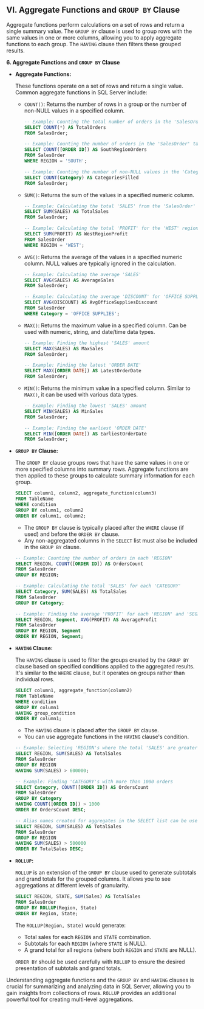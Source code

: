 ## VI. Aggregate Functions and `GROUP BY` Clause

Aggregate functions perform calculations on a set of rows and return a single summary value. The `GROUP BY` clause is used to group rows with the same values in one or more columns, allowing you to apply aggregate functions to each group. The `HAVING` clause then filters these grouped results.

**6. Aggregate Functions and `GROUP BY` Clause**

* **Aggregate Functions:**

    These functions operate on a set of rows and return a single value. Common aggregate functions in SQL Server include:

    * `COUNT()`: Returns the number of rows in a group or the number of non-NULL values in a specified column.
        ```sql
        -- Example: Counting the total number of orders in the 'SalesOrder' table
        SELECT COUNT(*) AS TotalOrders
        FROM SalesOrder;

        -- Example: Counting the number of orders in the 'SalesOrder' table for the 'SOUTH' region
        SELECT COUNT([ORDER ID]) AS SouthRegionOrders
        FROM SalesOrder
        WHERE REGION = 'SOUTH';

        -- Example: Counting the number of non-NULL values in the 'Category' column
        SELECT COUNT(Category) AS CategoriesFilled
        FROM SalesOrder;
        ```

    * `SUM()`: Returns the sum of the values in a specified numeric column.
        ```sql
        -- Example: Calculating the total 'SALES' from the 'SalesOrder' table
        SELECT SUM(SALES) AS TotalSales
        FROM SalesOrder;

        -- Example: Calculating the total 'PROFIT' for the 'WEST' region
        SELECT SUM(PROFIT) AS WestRegionProfit
        FROM SalesOrder
        WHERE REGION = 'WEST';
        ```

    * `AVG()`: Returns the average of the values in a specified numeric column. NULL values are typically ignored in the calculation.
        ```sql
        -- Example: Calculating the average 'SALES'
        SELECT AVG(SALES) AS AverageSales
        FROM SalesOrder;

        -- Example: Calculating the average 'DISCOUNT' for 'OFFICE SUPPLIES'
        SELECT AVG(DISCOUNT) AS AvgOfficeSuppliesDiscount
        FROM SalesOrder
        WHERE Category = 'OFFICE SUPPLIES';
        ```

    * `MAX()`: Returns the maximum value in a specified column. Can be used with numeric, string, and date/time data types.
        ```sql
        -- Example: Finding the highest 'SALES' amount
        SELECT MAX(SALES) AS MaxSales
        FROM SalesOrder;

        -- Example: Finding the latest 'ORDER DATE'
        SELECT MAX([ORDER DATE]) AS LatestOrderDate
        FROM SalesOrder;
        ```

    * `MIN()`: Returns the minimum value in a specified column. Similar to `MAX()`, it can be used with various data types.
        ```sql
        -- Example: Finding the lowest 'SALES' amount
        SELECT MIN(SALES) AS MinSales
        FROM SalesOrder;

        -- Example: Finding the earliest 'ORDER DATE'
        SELECT MIN([ORDER DATE]) AS EarliestOrderDate
        FROM SalesOrder;
        ```

* **`GROUP BY` Clause:**

    The `GROUP BY` clause groups rows that have the same values in one or more specified columns into summary rows. Aggregate functions are then applied to these groups to calculate summary information for each group.

    ```sql
    SELECT column1, column2, aggregate_function(column3)
    FROM TableName
    WHERE condition
    GROUP BY column1, column2
    ORDER BY column1, column2;
    ```

    * The `GROUP BY` clause is typically placed after the `WHERE` clause (if used) and before the `ORDER BY` clause.
    * Any non-aggregated columns in the `SELECT` list must also be included in the `GROUP BY` clause.

    ```sql
    -- Example: Counting the number of orders in each 'REGION'
    SELECT REGION, COUNT([ORDER ID]) AS OrdersCount
    FROM SalesOrder
    GROUP BY REGION;

    -- Example: Calculating the total 'SALES' for each 'CATEGORY'
    SELECT Category, SUM(SALES) AS TotalSales
    FROM SalesOrder
    GROUP BY Category;

    -- Example: Finding the average 'PROFIT' for each 'REGION' and 'SEGMENT' combination
    SELECT REGION, Segment, AVG(PROFIT) AS AverageProfit
    FROM SalesOrder
    GROUP BY REGION, Segment
    ORDER BY REGION, Segment;
    ```

* **`HAVING` Clause:**

    The `HAVING` clause is used to filter the groups created by the `GROUP BY` clause based on specified conditions applied to the aggregated results. It's similar to the `WHERE` clause, but it operates on groups rather than individual rows.

    ```sql
    SELECT column1, aggregate_function(column2)
    FROM TableName
    WHERE condition
    GROUP BY column1
    HAVING group_condition
    ORDER BY column1;
    ```

    * The `HAVING` clause is placed after the `GROUP BY` clause.
    * You can use aggregate functions in the `HAVING` clause's condition.

    ```sql
    -- Example: Selecting 'REGION's where the total 'SALES' are greater than 600000
    SELECT REGION, SUM(SALES) AS TotalSales
    FROM SalesOrder
    GROUP BY REGION
    HAVING SUM(SALES) > 600000;

    -- Example: Finding 'CATEGORY's with more than 1000 orders
    SELECT Category, COUNT([ORDER ID]) AS OrdersCount
    FROM SalesOrder
    GROUP BY Category
    HAVING COUNT([ORDER ID]) > 1000
    ORDER BY OrdersCount DESC;

    -- Alias names created for aggregates in the SELECT list can be used in the ORDER BY clause but not directly in GROUP BY or HAVING (though some SQL Server versions might allow it in certain contexts, it's generally safer to use the aggregate expression).
    SELECT REGION, SUM(SALES) AS TotalSales
    FROM SalesOrder
    GROUP BY REGION
    HAVING SUM(SALES) > 500000
    ORDER BY TotalSales DESC;
    ```

* **`ROLLUP`:**

    `ROLLUP` is an extension of the `GROUP BY` clause used to generate subtotals and grand totals for the grouped columns. It allows you to see aggregations at different levels of granularity.

    ```sql
    SELECT REGION, STATE, SUM(Sales) AS TotalSales
    FROM SalesOrder
    GROUP BY ROLLUP(Region, State)
    ORDER BY Region, State;
    ```

    The `ROLLUP(Region, State)` would generate:
    * Total sales for each `REGION` and `STATE` combination.
    * Subtotals for each `REGION` (where `STATE` is NULL).
    * A grand total for all regions (where both `REGION` and `STATE` are NULL).

    `ORDER BY` should be used carefully with `ROLLUP` to ensure the desired presentation of subtotals and grand totals.

Understanding aggregate functions and the `GROUP BY` and `HAVING` clauses is crucial for summarizing and analyzing data in SQL Server, allowing you to gain insights from collections of rows. `ROLLUP` provides an additional powerful tool for creating multi-level aggregations.